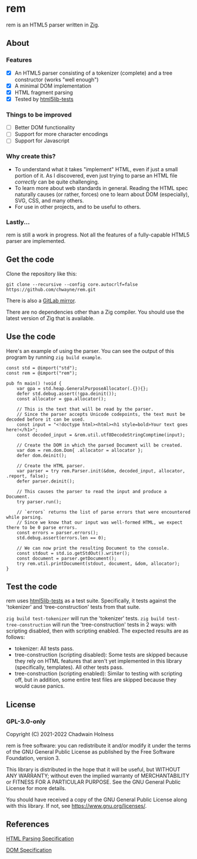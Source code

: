 # rem
rem is an HTML5 parser written in [Zig](https://ziglang.org).

## About
### Features
- [x] An HTML5 parser consisting of a tokenizer (complete) and a tree constructor (works "well enough")
- [x] A minimal DOM implementation
- [x] HTML fragment parsing
- [x] Tested by [html5lib-tests](https://github.com/chwayne/html5lib-tests)

### Things to be improved
- [ ] Better DOM functionality
- [ ] Support for more character encodings
- [ ] Support for Javascript

### Why create this?
* To understand what it takes "implement" HTML, even if just a small portion of it. As I discovered, even just trying to parse an HTML file _correctly_ can be quite challenging.
* To learn more about web standards in general. Reading the HTML spec naturally causes (or rather, forces) one to learn about DOM (especially), SVG, CSS, and many others.
* For use in other projects, and to be useful to others.

### Lastly...
rem is still a work in progress. Not all the features of a fully-capable HTML5 parser are implemented.

## Get the code
Clone the repository like this:
```
git clone --recursive --config core.autocrlf=false https://github.com/chwayne/rem.git
```
There is also a [GitLab mirror](https://gitlab.com/chwayne/rem).

There are no dependencies other than a Zig compiler. You should use the latest version of Zig that is available.

## Use the code
Here's an example of using the parser. You can see the output of this program by running `zig build example`.

```zig
const std = @import("std");
const rem = @import("rem");

pub fn main() !void {
    var gpa = std.heap.GeneralPurposeAllocator(.{}){};
    defer std.debug.assert(!gpa.deinit());
    const allocator = gpa.allocator();

    // This is the text that will be read by the parser.
    // Since the parser accepts Unicode codepoints, the text must be decoded before it can be used.
    const input = "<!doctype html><html><h1 style=bold>Your text goes here!</h1>";
    const decoded_input = &rem.util.utf8DecodeStringComptime(input);

    // Create the DOM in which the parsed Document will be created.
    var dom = rem.dom.Dom{ .allocator = allocator };
    defer dom.deinit();

    // Create the HTML parser.
    var parser = try rem.Parser.init(&dom, decoded_input, allocator, .report, false);
    defer parser.deinit();

    // This causes the parser to read the input and produce a Document.
    try parser.run();

    // `errors` returns the list of parse errors that were encountered while parsing.
    // Since we know that our input was well-formed HTML, we expect there to be 0 parse errors.
    const errors = parser.errors();
    std.debug.assert(errors.len == 0);

    // We can now print the resulting Document to the console.
    const stdout = std.io.getStdOut().writer();
    const document = parser.getDocument();
    try rem.util.printDocument(stdout, document, &dom, allocator);
}
```

## Test the code
rem uses [html5lib-tests](https://github.com/html5lib/html5lib-tests) as a test suite. Specifically, it tests against the 'tokenizer' and 'tree-construction' tests from that suite. 

`zig build test-tokenizer` will run the 'tokenizer' tests.
`zig build test-tree-construction` will run the 'tree-construction' tests in 2 ways: with scripting disabled, then with scripting enabled.
The expected results are as follows:
- tokenizer: All tests pass.
- tree-construction (scripting disabled): Some tests are skipped because they rely on HTML features that aren't yet implemented in this library (specifically, templates). All other tests pass.
- tree-construction (scripting enabled): Similar to testing with scripting off, but in addition, some entire test files are skipped because they would cause panics.

## License
### GPL-3.0-only
Copyright (C) 2021-2022 Chadwain Holness

rem is free software: you can redistribute it and/or modify it under the terms of the GNU General Public License as published by the Free Software Foundation, version 3.

This library is distributed in the hope that it will be useful, but WITHOUT ANY WARRANTY; without even the implied warranty of MERCHANTABILITY or FITNESS FOR A PARTICULAR PURPOSE.  See the GNU General Public License for more details.

You should have received a copy of the GNU General Public License along with this library.  If not, see <https://www.gnu.org/licenses/>.

## References
[HTML Parsing Specification](https://html.spec.whatwg.org/multipage/parsing.html)

[DOM Specification](https://dom.spec.whatwg.org/)
